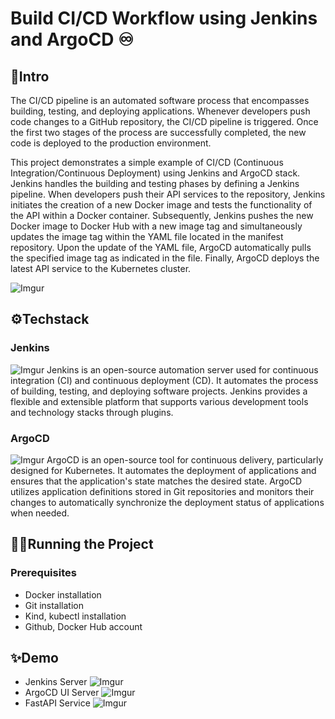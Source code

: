 # Build CI/CD Workflow using Jenkins and ArgoCD ♾️

## 🌱Intro
The CI/CD pipeline is an automated software process that encompasses building, testing, and deploying applications. Whenever developers push code changes to a GitHub repository, the CI/CD pipeline is triggered. Once the first two stages of the process are successfully completed, the new code is deployed to the production environment.

This project demonstrates a simple example of CI/CD (Continuous Integration/Continuous Deployment) using Jenkins and ArgoCD stack. Jenkins handles the building and testing phases by defining a Jenkins pipeline. When developers push their API services to the repository, Jenkins initiates the creation of a new Docker image and tests the functionality of the API within a Docker container. Subsequently, Jenkins pushes the new Docker image to Docker Hub with a new image tag and simultaneously updates the image tag within the YAML file located in the manifest repository. Upon the update of the YAML file, ArgoCD automatically pulls the specified image tag as indicated in the file. Finally, ArgoCD deploys the latest API service to the Kubernetes cluster.

![Imgur](https://imgur.com/hOZSMeg.png)

## ⚙️Techstack
### Jenkins
![Imgur](https://imgur.com/65h0xJX.png)
Jenkins is an open-source automation server used for continuous integration (CI) and continuous deployment (CD). It automates the process of building, testing, and deploying software projects. Jenkins provides a flexible and extensible platform that supports various development tools and technology stacks through plugins.
### ArgoCD
![Imgur](https://imgur.com/S33YR0D.png)
ArgoCD is an open-source tool for continuous delivery, particularly designed for Kubernetes. It automates the deployment of applications and ensures that the application's state matches the desired state. ArgoCD utilizes application definitions stored in Git repositories and monitors their changes to automatically synchronize the deployment status of applications when needed.

## 🏃‍♂️Running the Project
### Prerequisites
- Docker installation
- Git installation
- Kind, kubectl installation
- Github, Docker Hub account

## ✨️Demo
- Jenkins Server
    ![Imgur](https://imgur.com/E87yKz2.png)
- ArgoCD UI Server
    ![Imgur](https://imgur.com/cG4Qy1S.png)
- FastAPI Service
    ![Imgur](https://imgur.com/TGkYAO3.png)
